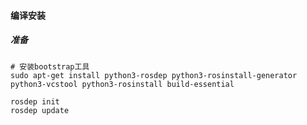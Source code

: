 #### 编译安装

##### 准备

```
# 安装bootstrap工具
sudo apt-get install python3-rosdep python3-rosinstall-generator python3-vcstool python3-rosinstall build-essential

rosdep init
rosdep update
```

